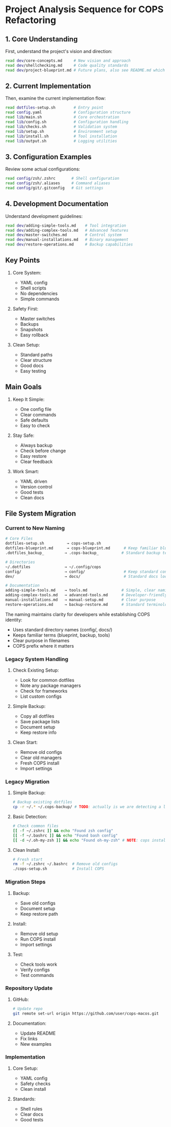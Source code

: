 # Project Analysis Sequence for COPS Refactoring

## 1. Core Understanding

First, understand the project's vision and direction:

```bash
read dev/core-concepts.md     # New vision and approach
read dev/shellchecking.md     # Code quality standards
read dev/project-blueprint.md # Future plans, also see README.md which still need to reflect the new vision of cops instead of dotfiles
```

## 2. Current Implementation

Then, examine the current implementation flow:

```bash
read dotfiles-setup.sh        # Entry point
read config.yaml              # Configuration structure
read lib/main.sh              # Core orchestration
read lib/config.sh            # Configuration handling
read lib/checks.sh            # Validation system
read lib/setup.sh             # Environment setup
read lib/install.sh           # Tool installation
read lib/output.sh            # Logging utilities
```

## 3. Configuration Examples

Review some actual configurations:

```bash
read config/zsh/.zshrc       # Shell configuration
read config/zsh/.aliases     # Command aliases
read config/git/.gitconfig   # Git settings
```

## 4. Development Documentation

Understand development guidelines:

```bash
read dev/adding-simple-tools.md    # Tool integration
read dev/adding-complex-tools.md   # Advanced features
read dev/master-switches.md        # Control system
read dev/manual-installations.md   # Binary management
read dev/restore-operations.md     # Backup capabilities
```

## Key Points

1. Core System:
   - YAML config
   - Shell scripts
   - No dependencies
   - Simple commands

2. Safety First:
   - Master switches
   - Backups
   - Snapshots
   - Easy rollback

3. Clean Setup:
   - Standard paths
   - Clear structure
   - Good docs
   - Easy testing

## Main Goals

1. Keep It Simple:
   - One config file
   - Clear commands
   - Safe defaults
   - Easy to check

2. Stay Safe:
   - Always backup
   - Check before change
   - Easy restore
   - Clear feedback

3. Work Smart:
   - YAML driven
   - Version control
   - Good tests
   - Clean docs

## File System Migration

### Current to New Naming

```bash
# Core Files
dotfiles-setup.sh          → cops-setup.sh
dotfiles-blueprint.md      → cops-blueprint.md      # Keep familiar blueprint term
.dotfiles_backup_         → .cops-backup_          # Standard backup terminology

# Directories
~/.dotfiles               → ~/.config/cops
config/                   → config/                 # Keep standard config dir
dev/                      → docs/                   # Standard docs location

# Documentation
adding-simple-tools.md    → tools.md               # Simple, clear naming
adding-complex-tools.md   → advanced-tools.md      # Developer-friendly
manual-installations.md   → manual-setup.md        # Clear purpose
restore-operations.md     → backup-restore.md      # Standard terminology
```

The naming maintains clarity for developers while establishing COPS identity:

- Uses standard directory names (config/, docs/)
- Keeps familiar terms (blueprint, backup, tools)
- Clear purpose in filenames
- COPS prefix where it matters

### Legacy System Handling

1. Check Existing Setup:
   - Look for common dotfiles
   - Note any package managers
   - Check for frameworks
   - List custom configs

2. Simple Backup:
   - Copy all dotfiles
   - Save package lists
   - Document setup
   - Keep restore info

3. Clean Start:
   - Remove old configs
   - Clear old managers
   - Fresh COPS install
   - Import settings

### Legacy Migration

1. Simple Backup:

   ```bash
   # Backup existing dotfiles
   cp -r ~/.* ~/.cops-backup/ # TODO: actually is we are detecting a legacy dotfiles setup then we should call it .dotfiles-backup
   ```

2. Basic Detection:

   ```bash
   # Check common files
   [[ -f ~/.zshrc ]] && echo "Found zsh config"
   [[ -f ~/.bashrc ]] && echo "Found bash config"
   [[ -d ~/.oh-my-zsh ]] && echo "Found oh-my-zsh" # NOTE: cops installs oh-my-posh
   ```

3. Clean Install:

   ```bash
   # Fresh start
   rm -f ~/.zshrc ~/.bashrc  # Remove old configs
   ./cops-setup.sh           # Install COPS
   ```

### Migration Steps

1. Backup:
   - Save old configs
   - Document setup
   - Keep restore path

2. Install:
   - Remove old setup
   - Run COPS install
   - Import settings

3. Test:
   - Check tools work
   - Verify configs
   - Test commands

### Repository Update

1. GitHub:

   ```bash
   # Update repo
   git remote set-url origin https://github.com/user/cops-macos.git
   ```

2. Documentation:
   - Update README
   - Fix links
   - New examples

### Implementation

1. Core Setup:
   - YAML config
   - Safety checks
   - Clean install

2. Standards:
   - Shell rules
   - Clear docs
   - Good tests
